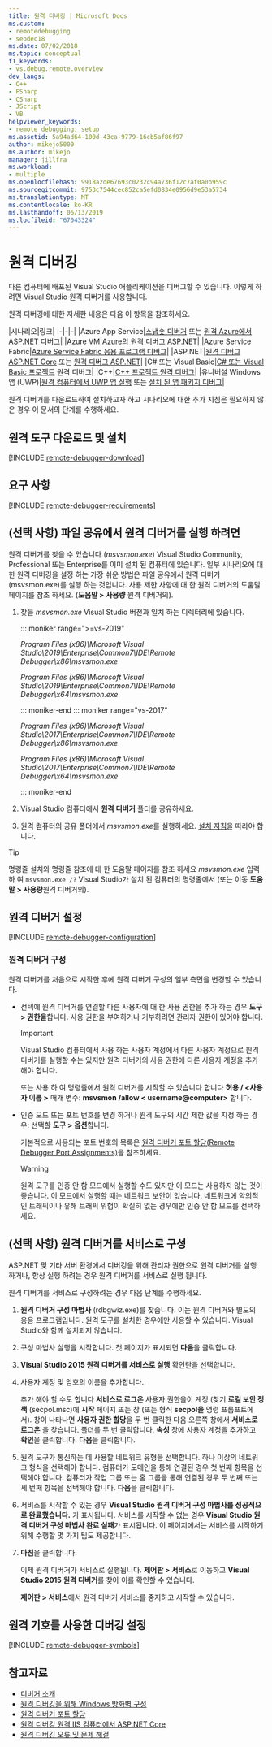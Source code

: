 ```yaml
---
title: 원격 디버깅 | Microsoft Docs
ms.custom:
- remotedebugging
- seodec18
ms.date: 07/02/2018
ms.topic: conceptual
f1_keywords:
- vs.debug.remote.overview
dev_langs:
- C++
- FSharp
- CSharp
- JScript
- VB
helpviewer_keywords:
- remote debugging, setup
ms.assetid: 5a94ad64-100d-43ca-9779-16cb5af86f97
author: mikejo5000
ms.author: mikejo
manager: jillfra
ms.workload:
- multiple
ms.openlocfilehash: 9918a2de67693c0232c94a736f12c7af0a0b959c
ms.sourcegitcommit: 9753c7544cec852ca5efd0834e0956d9e53a5734
ms.translationtype: MT
ms.contentlocale: ko-KR
ms.lasthandoff: 06/13/2019
ms.locfileid: "67043324"
---
```

# <a name="remote-debugging"></a>원격 디버깅
다른 컴퓨터에 배포된 Visual Studio 애플리케이션을 디버그할 수 있습니다. 이렇게 하려면 Visual Studio 원격 디버거를 사용합니다.

원격 디버깅에 대한 자세한 내용은 다음 이 항목을 참조하세요.

|시나리오|링크|
|-|-|-|
|Azure App Service|[스냅숏 디버거](../debugger/debug-live-azure-applications.md) 또는 [원격 Azure에서 ASP.NET 디버그](../debugger/remote-debugging-azure.md)|
|Azure VM|[Azure의 원격 디버그 ASP.NET](../debugger/remote-debugging-azure.md)|
|Azure Service Fabric|[Azure Service Fabric 응용 프로그램 디버그](/azure/service-fabric/service-fabric-debugging-your-application#debug-a-remote-service-fabric-application)|
|ASP.NET|[원격 디버그 ASP.NET Core](../debugger/remote-debugging-aspnet-on-a-remote-iis-computer.md) 또는 [원격 디버그 ASP.NET](../debugger/remote-debugging-aspnet-on-a-remote-iis-7-5-computer.md)|
|C# 또는 Visual Basic|[C# 또는 Visual Basic 프로젝트](../debugger/remote-debugging-csharp.md) 원격 디버그|
|C++|[C++ 프로젝트 원격 디버그](../debugger/remote-debugging-cpp.md)|
|유니버설 Windows 앱 (UWP)|[원격 컴퓨터에서 UWP 앱 실행](../debugger/run-windows-store-apps-on-a-remote-machine.md) 또는 [설치 된 앱 패키지 디버그](../debugger/debug-installed-app-package.md)|

원격 디버거를 다운로드하여 설치하고자 하고 시나리오에 대한 추가 지침은 필요하지 않은 경우 이 문서의 단계를 수행하세요.

## <a name="download-and-install-the-remote-tools"></a>원격 도구 다운로드 및 설치

[!INCLUDE [remote-debugger-download](../debugger/includes/remote-debugger-download.md)]

## <a name="requirements_msvsmon"></a> 요구 사항

[!INCLUDE [remote-debugger-requirements](../debugger/includes/remote-debugger-requirements.md)]

## <a name="fileshare_msvsmon"></a> (선택 사항) 파일 공유에서 원격 디버거를 실행 하려면

원격 디버거를 찾을 수 있습니다 (*msvsmon.exe*) Visual Studio Community, Professional 또는 Enterprise를 이미 설치 된 컴퓨터에 있습니다. 일부 시나리오에 대 한 원격 디버깅을 설정 하는 가장 쉬운 방법은 파일 공유에서 원격 디버거 (msvsmon.exe)를 실행 하는 것입니다. 사용 제한 사항에 대 한 원격 디버거의 도움말 페이지를 참조 하세요. (**도움말 > 사용량** 원격 디버거의).

1. 찾을 *msvsmon.exe* Visual Studio 버전과 일치 하는 디렉터리에 있습니다.

   ::: moniker range=">=vs-2019"

   *Program Files (x86)\Microsoft Visual Studio\2019\Enterprise\Common7\IDE\Remote Debugger\x86\msvsmon.exe*

   *Program Files (x86)\Microsoft Visual Studio\2019\Enterprise\Common7\IDE\Remote Debugger\x64\msvsmon.exe*

   ::: moniker-end
   ::: moniker range="vs-2017"

   *Program Files (x86)\Microsoft Visual Studio\2017\Enterprise\Common7\IDE\Remote Debugger\x86\msvsmon.exe*

   *Program Files (x86)\Microsoft Visual Studio\2017\Enterprise\Common7\IDE\Remote Debugger\x64\msvsmon.exe*

   ::: moniker-end

2. Visual Studio 컴퓨터에서 **원격 디버거** 폴더를 공유하세요.

3. 원격 컴퓨터의 공유 폴더에서 *msvsmon.exe*를 실행하세요. [설치 지침](#bkmk_setup)을 따라야 합니다.

> [!TIP]
> 명령줄 설치와 명령줄 참조에 대 한 도움말 페이지를 참조 하세요 *msvsmon.exe* 입력 하 여 ``msvsmon.exe /?`` Visual Studio가 설치 된 컴퓨터의 명령줄에서 (또는 이동 **도움말 > 사용량**원격 디버거의).

## <a name="bkmk_setup"></a> 원격 디버거 설정

[!INCLUDE [remote-debugger-configuration](../debugger/includes/remote-debugger-configuration.md)]

### <a name="configure_msvsmon"></a> 원격 디버거 구성
원격 디버거를 처음으로 시작한 후에 원격 디버거 구성의 일부 측면을 변경할 수 있습니다.

- 선택에 원격 디버거를 연결할 다른 사용자에 대 한 사용 권한을 추가 하는 경우 **도구 > 권한을**합니다. 사용 권한을 부여하거나 거부하려면 관리자 권한이 있어야 합니다.

     > [!IMPORTANT]
     > Visual Studio 컴퓨터에서 사용 하는 사용자 계정에서 다른 사용자 계정으로 원격 디버거를 실행할 수는 있지만 원격 디버거의 사용 권한에 다른 사용자 계정을 추가 해야 합니다.

     또는 사용 하 여 명령줄에서 원격 디버거를 시작할 수 있습니다 합니다 **허용 / \<사용자 이름 >** 매개 변수: **msvsmon /allow \< username@computer>** 합니다.

- 인증 모드 또는 포트 번호를 변경 하거나 원격 도구의 시간 제한 값을 지정 하는 경우: 선택할 **도구 > 옵션**합니다.

     기본적으로 사용되는 포트 번호의 목록은 [원격 디버거 포트 할당(Remote Debugger Port Assignments)](../debugger/remote-debugger-port-assignments.md)을 참조하세요.

     > [!WARNING]
     > 원격 도구를 인증 안 함 모드에서 실행할 수도 있지만 이 모드는 사용하지 않는 것이 좋습니다. 이 모드에서 실행할 때는 네트워크 보안이 없습니다. 네트워크에 악의적인 트래픽이나 유해 트래픽 위험이 확실히 없는 경우에만 인증 안 함 모드를 선택하세요.

## <a name="bkmk_configureService"></a> (선택 사항) 원격 디버거를 서비스로 구성
ASP.NET 및 기타 서버 환경에서 디버깅을 위해 관리자 권한으로 원격 디버거를 실행 하거나, 항상 실행 하려는 경우 원격 디버거를 서비스로 실행 됩니다.

 원격 디버거를 서비스로 구성하려는 경우 다음 단계를 수행하세요.

1. **원격 디버거 구성 마법사** (rdbgwiz.exe)를 찾습니다. 이는 원격 디버거와 별도의 응용 프로그램입니다. 원격 도구를 설치한 경우에만 사용할 수 있습니다. Visual Studio와 함께 설치되지 않습니다.

2. 구성 마법사 실행을 시작합니다. 첫 페이지가 표시되면 **다음**을 클릭합니다.

3. **Visual Studio 2015 원격 디버거를 서비스로 실행** 확인란을 선택합니다.

4. 사용자 계정 및 암호의 이름을 추가합니다.

    추가 해야 할 수도 합니다 **서비스로 로그온** 사용자 권한을이 계정 (찾기 **로컬 보안 정책** (secpol.msc)에 **시작** 페이지 또는 창 (또는 형식  **secpol을** 명령 프롬프트에서). 창이 나타나면 **사용자 권한 할당**을 두 번 클릭한 다음 오른쪽 창에서 **서비스로 로그온** 을 찾습니다. 폴더를 두 번 클릭합니다. **속성** 창에 사용자 계정을 추가하고 **확인**을 클릭합니다. **다음**을 클릭합니다.

5. 원격 도구가 통신하는 데 사용할 네트워크 유형을 선택합니다. 하나 이상의 네트워크 형식을 선택해야 합니다. 컴퓨터가 도메인을 통해 연결된 경우 첫 번째 항목을 선택해야 합니다. 컴퓨터가 작업 그룹 또는 홈 그룹을 통해 연결된 경우 두 번째 또는 세 번째 항목을 선택해야 합니다. **다음**을 클릭합니다.

6. 서비스를 시작할 수 있는 경우 **Visual Studio 원격 디버거 구성 마법사를 성공적으로 완료했습니다.** 가 표시됩니다. 서비스를 시작할 수 없는 경우 **Visual Studio 원격 디버거 구성 마법사 완료 실패**가 표시됩니다. 이 페이지에서는 서비스를 시작하기 위해 수행할 몇 가지 팁도 제공합니다.

7. **마침**을 클릭합니다.

   이제 원격 디버거가 서비스로 실행됩니다. **제어판 > 서비스**로 이동하고 **Visual Studio 2015 원격 디버거**를 찾아 이를 확인할 수 있습니다.

   **제어판 > 서비스**에서 원격 디버거 서비스를 중지하고 시작할 수 있습니다.

## <a name="set-up-debugging-with-remote-symbols"></a>원격 기호를 사용한 디버깅 설정

[!INCLUDE [remote-debugger-symbols](../debugger/includes/remote-debugger-symbols.md)]

## <a name="see-also"></a>참고자료

- [디버거 소개](../debugger/debugger-feature-tour.md)
- [원격 디버깅을 위해 Windows 방화벽 구성](../debugger/configure-the-windows-firewall-for-remote-debugging.md)
- [원격 디버거 포트 할당](../debugger/remote-debugger-port-assignments.md)
- [원격 디버깅 원격 IIS 컴퓨터에서 ASP.NET Core](../debugger/remote-debugging-aspnet-on-a-remote-iis-computer.md)
- [원격 디버깅 오류 및 문제 해결](../debugger/remote-debugging-errors-and-troubleshooting.md)